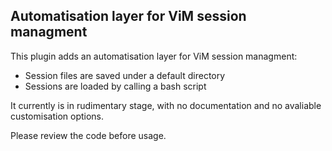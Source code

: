 Automatisation layer for ViM session managment
----------------------------------------------

This plugin adds an automatisation layer for ViM session
managment:

* Session files are saved under a default directory
* Sessions are loaded by calling a bash script

It currently is in rudimentary stage, with no documentation
and no avaliable customisation options.

Please review the code before usage.
